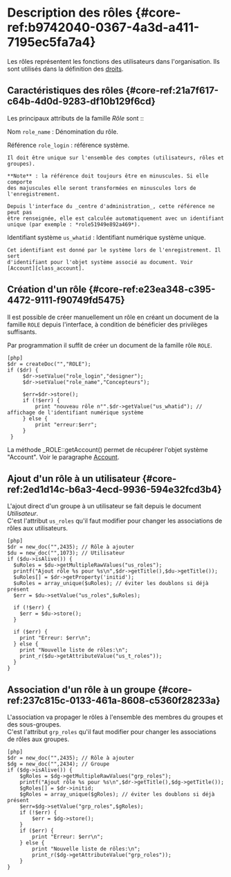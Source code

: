 # Description des rôles {#core-ref:b9742040-0367-4a3d-a411-7195ec5fa7a4}

Les rôles représentent les fonctions des utilisateurs dans l'organisation. Ils
sont utilisés dans la définition des [droits][profilage].

## Caractéristiques des rôles {#core-ref:21a7f617-c64b-4d0d-9283-df10b129f6cd}

Les principaux attributs de la famille _Rôle_ sont ::

Nom `role_name`
:   Dénomination du rôle.

Référence `role_login` 
:   référence système.
    
    Il doit être unique sur l'ensemble des comptes (utilisateurs, rôles et
    groupes).
    
    **Note** : la référence doit toujours être en minuscules. Si elle comporte
    des majuscules elle seront transformées en minuscules lors de
    l'enregistrement.
    
    Depuis l'interface du _centre d'administration_, cette référence ne peut pas
    être renseignée, elle est calculée automatiquement avec un identifiant
    unique (par exemple : *role51949e892a469*).

Identifiant système `us_whatid`
:   Identifiant numérique système unique.
    
    Cet identifiant est donné par le système lors de l'enregistrement. Il sert
    d'identifiant pour l'objet système associé au document. Voir
    [Account][class_account].

## Création d'un rôle {#core-ref:e23ea348-c395-4472-9111-f90749fd5475}

Il est possible de créer manuellement un rôle en créant un document de la
famille `ROLE` depuis l'interface, à condition de bénéficier des privilèges
suffisants.

Par programmation il suffit de créer un document de la famille rôle `ROLE`.

    [php]
    $dr = createDoc("","ROLE");
    if ($dr) {
         $dr->setValue("role_login","designer");
         $dr->setValue("role_name","Concepteurs");
         
         $err=$dr->store();
         if (!$err) {
             print "nouveau rôle n°".$dr->getValue("us_whatid"); // affichage de l'identifiant numérique système
         } else {
             print "erreur:$err";
         }
     }
  

La méthode _ROLE::getAccount() permet de récupérer l'objet système "Account".
Voir le paragraphe [Account][class_account].

## Ajout d'un rôle à un utilisateur {#core-ref:2ed1d14c-b6a3-4ecd-9936-594e32fcd3b4}

L'ajout direct d'un groupe à un utilisateur se fait depuis le document
_Utilisateur_.  
C'est l'attribut `us_roles` qu'il faut modifier pour changer les associations de
rôles aux utilisateurs.

    [php]
    $dr = new_doc("",2435); // Rôle à ajouter
    $du = new_doc("",1073); // Utilisateur
    if ($du->isAlive()) {
      $uRoles = $du->getMultipleRawValues("us_roles");
      printf("Ajout rôle %s pour %s\n",$dr->getTitle(),$du->getTitle());
      $uRoles[] = $dr->getProperty('initid');
      $uRoles = array_unique($uRoles); // éviter les doublons si déjà présent
      $err = $du->setValue("us_roles",$uRoles);
      
      if (!$err) {
        $err = $du->store();
      }
      
      if ($err) {
        print "Erreur: $err\n";
      } else {
        print "Nouvelle liste de rôles:\n";
        print_r($du->getAttributeValue("us_t_roles"));
      }
    }
    
## Association d'un rôle à un groupe {#core-ref:237c815c-0133-461a-8608-c5360f28233a}

L'association va propager le rôles à l'ensemble des membres du groupes et des
sous-groupes.  
C'est l'attribut `grp_roles` qu'il faut modifier pour changer les associations
de rôles aux groupes.

    [php]
    $dr = new_doc("",2435); // Rôle à ajouter
    $dg = new_doc("",2434); // Groupe
    if ($dg->isAlive()) {
        $gRoles = $dg->getMultipleRawValues("grp_roles");
        printf("Ajout rôle %s pour %s\n",$dr->getTitle(),$dg->getTitle());
        $gRoles[] = $dr->initid;
        $gRoles = array_unique($gRoles); // éviter les doublons si déjà présent
        $err=$dg->setValue("grp_roles",$gRoles);
        if (!$err) {
            $err = $dg->store();
        }
        if ($err) {
            print "Erreur: $err\n";
        } else {
            print "Nouvelle liste de rôles:\n";
            print_r($dg->getAttributeValue("grp_roles"));
        }
    }

<!-- links -->
[profilage]: #core-ref:ce576351-dbe6-45d1-8097-f9573502b651
[class_account]:  #core-ref:68c93fb2-088c-435a-b4ac-e1b94095d0c9